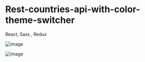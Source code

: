 # Rest-countries-api-with-color-theme-switcher

React, Sass , Redux 

![image](https://github.com/sezgikoroglu/Rest-countries-api-with-color-theme-switcher/assets/107544695/042b5ce4-b02c-493b-a131-f1f72e24dfcc)

![image](https://github.com/sezgikoroglu/Rest-countries-api-with-color-theme-switcher/assets/107544695/94447b4f-2a04-4bfa-b3fb-431abfc8469d)
